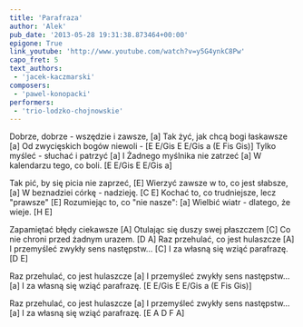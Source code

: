 ```yaml
---
title: 'Parafraza'
author: 'Alek'
pub_date: '2013-05-28 19:31:38.873464+00:00'
epigone: True
link_youtube: 'http://www.youtube.com/watch?v=y5G4ynkC8Pw'
capo_fret: 5
text_authors:
 - 'jacek-kaczmarski'
composers:
 - 'pawel-konopacki'
performers:
 - 'trio-lodzko-chojnowskie'
---
```


Dobrze, dobrze - wszędzie i zawsze, [a]
Tak żyć, jak chcą bogi łaskawsze [a]
Od zwycięskich bogów niewoli - [E E/Gis E E/Gis a (E Fis Gis)]
Tylko myśleć - słuchać i patrzyć [a]
I Żadnego myślnika nie zatrzeć [a]
W kalendarzu tego, co boli. [E E/Gis E E/Gis a]

Tak pić, by się picia nie zaprzeć, [E]
Wierzyć zawsze w to, co jest słabsze, [a]
W beznadziei córkę - nadzieję. [C E]
Kochać to, co trudniejsze, lecz "prawsze" [E]
Rozumiejąc to, co "nie nasze": [a]
Wielbić wiatr - dlatego, że wieje. [H E]

Zapamiętać błędy ciekawsze [A]
Otulając się duszy swej płaszczem [C]
Co nie chroni przed żadnym urazem. [D A]
Raz przehulać, co jest hulaszcze [A]
I przemyśleć zwykły sens następstw... [C]
I za własną się wziąć parafrazę. [D E]

Raz przehulać, co jest hulaszcze [a]
I przemyśleć zwykły sens następstw... [a]
I za własną się wziąć parafrazę. [E E/Gis E E/Gis a (E Fis Gis)]

Raz przehulać, co jest hulaszcze [a]
I przemyśleć zwykły sens następstw... [a]
I za własną się wziąć parafrazę. [E A D F A]